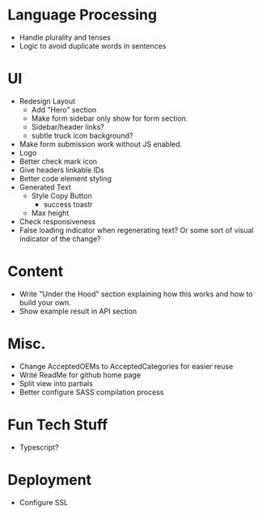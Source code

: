 # Language Processing
- Handle plurality and tenses
- Logic to avoid duplicate words in sentences

# UI
- Redesign Layout
    - Add "Hero" section
    - Make form sidebar only show for form section.
    - Sidebar/header links?
    - subtle truck icon background?
- Make form submission work without JS enabled.
- Logo
- Better check mark icon
- Give headers linkable IDs
- Better code element styling
- Generated Text
    - Style Copy Button
        - success toastr
    - Max height
- Check responsiveness
- False loading indicator when regenerating text? Or some sort of visual indicator of the change?

# Content
- Write "Under the Hood" section explaining how this works and how to build your own.
- Show example result in API section

# Misc.
- Change AcceptedOEMs to AcceptedCategories for easier reuse
- Write ReadMe for github home page
- Split view into partials
- Better configure SASS compilation process

# Fun Tech Stuff
- Typescript?

# Deployment
- Configure SSL